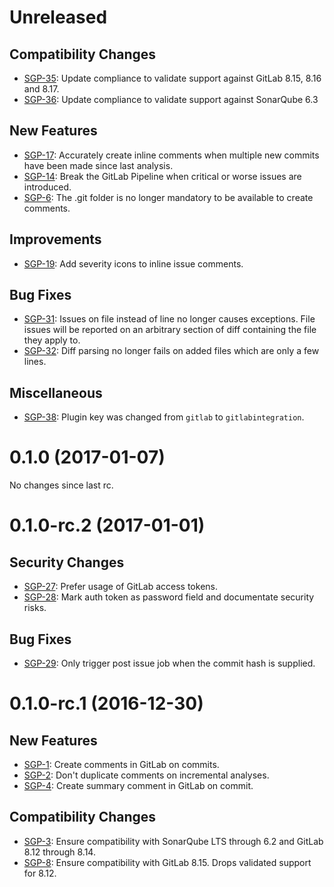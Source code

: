 # Unreleased

## Compatibility Changes
- [SGP-35](https://jira.johnnei.org/browse/SGP-35): Update compliance to validate support against GitLab 8.15, 8.16 and 8.17.
- [SGP-36](https://jira.johnnei.org/browse/SGP-36): Update compliance to validate support against SonarQube 6.3

## New Features
- [SGP-17](https://jira.johnnei.org/browse/SGP-17): Accurately create inline comments when multiple new commits have been made since last analysis.
- [SGP-14](https://jira.johnnei.org/browse/SGP-14): Break the GitLab Pipeline when critical or worse issues are introduced.
- [SGP-6](https://jira.johnnei.org/browse/SGP-6): The .git folder is no longer mandatory to be available to create comments.

## Improvements
- [SGP-19](https://jira.johnnei.org/browse/SGP-19): Add severity icons to inline issue comments.

## Bug Fixes
- [SGP-31](https://jira.johnnei.org/browse/SGP-31): Issues on file instead of line no longer causes exceptions. File issues will be reported on an arbitrary section of diff containing the file they apply to.
- [SGP-32](https://jira.johnnei.org/browse/SGP-32): Diff parsing no longer fails on added files which are only a few lines.

## Miscellaneous
- [SGP-38](https://jira.johnnei.org/browse/SGP-38): Plugin key was changed from `gitlab` to `gitlabintegration`.

# 0.1.0 (2017-01-07)
No changes since last rc.

# 0.1.0-rc.2 (2017-01-01)
## Security Changes
- [SGP-27](https://jira.johnnei.org/browse/SGP-27): Prefer usage of GitLab access tokens.
- [SGP-28](https://jira.johnnei.org/browse/SGP-28): Mark auth token as password field and documentate security risks.

## Bug Fixes
- [SGP-29](https://jira.johnnei.org/browse/SGP-29): Only trigger post issue job when the commit hash is supplied.

# 0.1.0-rc.1 (2016-12-30)
## New Features
- [SGP-1](https://jira.johnnei.org/browse/SGP-1): Create comments in GitLab on commits.
- [SGP-2](https://jira.johnnei.org/browse/SGP-2): Don't duplicate comments on incremental analyses.
- [SGP-4](https://jira.johnnei.org/browse/SGP-4): Create summary comment in GitLab on commit.

## Compatibility Changes
- [SGP-3](https://jira.johnnei.org/browse/SGP-3): Ensure compatibility with SonarQube LTS through 6.2 and GitLab 8.12 through 8.14.
- [SGP-8](https://jira.johnnei.org/browse/SGP-4): Ensure compatibility with GitLab 8.15. Drops validated support for 8.12.
